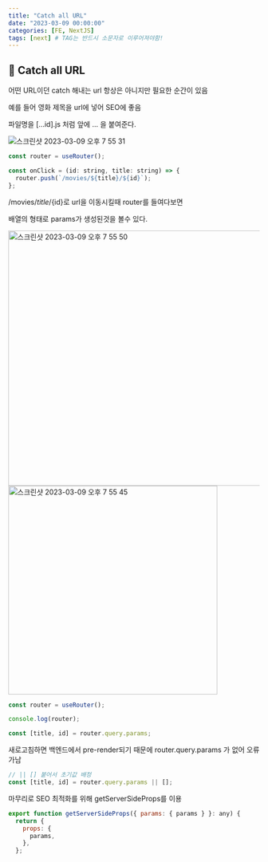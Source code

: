 ```yaml
---
title: "Catch all URL"
date: "2023-03-09 00:00:00"
categories: [FE, NextJS]
tags: [next] # TAG는 반드시 소문자로 이루어져야함!
---
```


## 📌 Catch all URL

어떤 URL이던 catch 해내는 url 항상은 아니지만 필요한 순간이 있음

예를 들어 영화 제목을 url에 넣어 SEO에 좋음

파일명을 [...id].js 처럼 앞에 ... 을 붙여준다.

![스크린샷 2023-03-09 오후 7 55 31](https://user-images.githubusercontent.com/45509511/224004772-72df44bc-aa48-4ca3-a460-d4c2946c3cd4.png)

```javascript
const router = useRouter();

const onClick = (id: string, title: string) => {
  router.push(`/movies/${title}/${id}`);
};
```

/movies/${title}/${id}로 url을 이동시킬때 router를 들여다보면

배열의 형태로 params가 생성된것을 볼수 있다.

<img width="512" alt="스크린샷 2023-03-09 오후 7 55 50" src="https://user-images.githubusercontent.com/45509511/224004837-e43878f3-b753-4ca6-b924-fe2d47d9b72d.png">

<img width="419" alt="스크린샷 2023-03-09 오후 7 55 45" src="https://user-images.githubusercontent.com/45509511/224004851-54f01e8c-ae17-4a6e-8216-f7da73ff48a7.png">

```javascript
const router = useRouter();

console.log(router);

const [title, id] = router.query.params;
```

새로고침하면 백엔드에서 pre-render되기 때문에 router.query.params 가 없어 오류가남

```javascript
// || [] 붙어서 초기값 배정
const [title, id] = router.query.params || [];
```

마무리로 SEO 최적화를 위해 getServerSideProps를 이용

```javascript
export function getServerSideProps({ params: { params } }: any) {
  return {
    props: {
      params,
    },
  };
```
